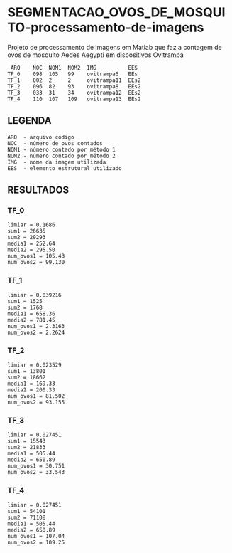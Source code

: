 # SEGMENTACAO_OVOS_DE_MOSQUITO-processamento-de-imagens
Projeto de processamento de imagens em Matlab que faz a contagem de ovos de mosquito Aedes Aegypti em dispositivos Ovitrampa

```
 ARQ    NOC  NOM1  NOM2  IMG          EES
TF_0    098  105   99    ovitrampa6   EEs
TF_1    002  2     2     ovitrampa11  EEs2
TF_2    096  82    93    ovitrampa8   EEs2
TF_3    033  31    34    ovitrampa12  EEs2
TF_4    110  107   109   ovitrampa13  EEs2
```

## LEGENDA
```
ARQ  - arquivo código
NOC  - número de ovos contados 
NOM1 - número contado por método 1 
NOM2 - número contado por método 2 
IMG  - nome da imagem utilizada
EES  - elemento estrutural utilizado
```

## RESULTADOS

###    TF_0
```
limiar = 0.1686
sum1 = 26635
sum2 = 29293
media1 = 252.64
media2 = 295.50
num_ovos1 = 105.43
num_ovos2 = 99.130
```

###    TF_1
```
limiar = 0.039216
sum1 = 1525
sum2 = 1768
media1 = 658.36
media2 = 781.45
num_ovos1 = 2.3163
num_ovos2 = 2.2624  
```

###    TF_2
```
limiar = 0.023529
sum1 = 13801
sum2 = 18662
media1 = 169.33
media2 = 200.33
num_ovos1 = 81.502
num_ovos2 = 93.155
```

###    TF_3
```
limiar = 0.027451
sum1 = 15543
sum2 = 21833
media1 = 505.44
media2 = 650.89
num_ovos1 = 30.751
num_ovos2 = 33.543
```

###    TF_4
```
limiar = 0.027451
sum1 = 54101
sum2 = 71108
media1 = 505.44
media2 = 650.89
num_ovos1 = 107.04
num_ovos2 = 109.25
```
